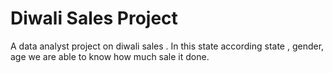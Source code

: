 # Diwali Sales Project
A data analyst project on diwali sales . In this state according state , gender, age we are able to know how much sale it done.
